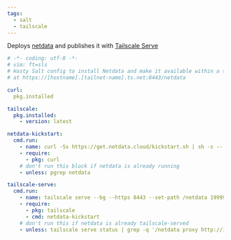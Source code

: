 ```yaml
---
tags:
  - salt
  - tailscale
---
```

Deploys [netdata](https://github.com/netdata/netdata) and publishes it with [Tailscale Serve](https://tailscale.com/kb/1242/tailscale-serve)

```yaml
# -*- coding: utf-8 -*-
# vim: ft=sls
# Hasty Salt config to install Netdata and make it available within a tailnet
# at https://[hostname].[tailnet-name].ts.net:8443/netdata

curl:
  pkg.installed

tailscale:
  pkg.installed:
    - version: latest

netdata-kickstart:
  cmd.run:
    - name: curl -Ss https://get.netdata.cloud/kickstart.sh | sh -s -- --dont-wait
    - require:
      - pkg: curl
    # don't run this block if netdata is already running
    - unless: pgrep netdata

tailscale-serve:
  cmd.run:
    - name: tailscale serve --bg --https 8443 --set-path /netdata 19999
    - require:
      - pkg: tailscale
      - cmd: netdata-kickstart
    # don't run this if netdata is already tailscale-served
    - unless: tailscale serve status | grep -q '/netdata proxy http://127.0.0.1:19999'

```
